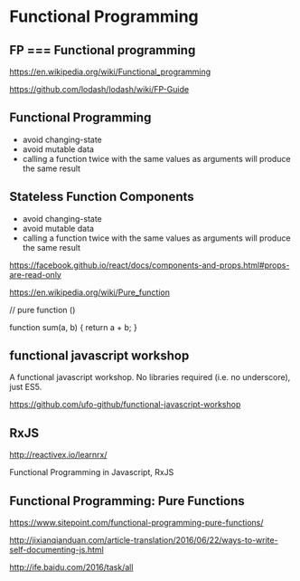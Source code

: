 # Functional Programming  


## FP  === Functional programming


https://en.wikipedia.org/wiki/Functional_programming


https://github.com/lodash/lodash/wiki/FP-Guide





## Functional Programming  

- avoid changing-state  
- avoid mutable data  
- calling a function twice with the same values as arguments will produce the same result

## Stateless Function Components  

- avoid changing-state  
- avoid mutable data  
- calling a function twice with the same values as arguments will produce the same result


https://facebook.github.io/react/docs/components-and-props.html#props-are-read-only

https://en.wikipedia.org/wiki/Pure_function

// pure function ()

function sum(a, b) {
    return a + b;
}



## functional javascript workshop

A functional javascript workshop. No libraries required (i.e. no underscore), just ES5.

https://github.com/ufo-github/functional-javascript-workshop







## RxJS


http://reactivex.io/learnrx/


Functional Programming in Javascript, RxJS





## Functional Programming: Pure Functions


https://www.sitepoint.com/functional-programming-pure-functions/


http://jixianqianduan.com/article-translation/2016/06/22/ways-to-write-self-documenting-js.html






http://ife.baidu.com/2016/task/all










